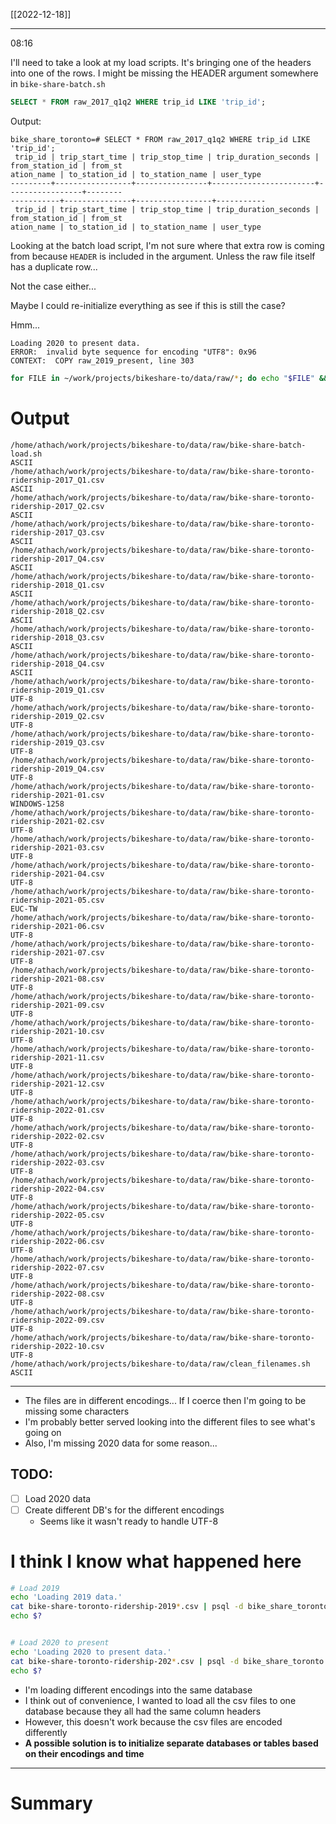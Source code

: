 [[2022-12-18]]

---
08:16

I'll need to take a look at my load scripts. It's bringing one of the headers into one of the rows. I might be missing the HEADER argument somewhere in `bike-share-batch.sh`

``` sql
SELECT * FROM raw_2017_q1q2 WHERE trip_id LIKE 'trip_id';
```

Output: 
``` text
bike_share_toronto=# SELECT * FROM raw_2017_q1q2 WHERE trip_id LIKE 'trip_id';
 trip_id | trip_start_time | trip_stop_time | trip_duration_seconds | from_station_id | from_st
ation_name | to_station_id | to_station_name | user_type 
---------+-----------------+----------------+-----------------------+-----------------+--------
-----------+---------------+-----------------+-----------
 trip_id | trip_start_time | trip_stop_time | trip_duration_seconds | from_station_id | from_st
ation_name | to_station_id | to_station_name | user_type
```

Looking at the batch load script, I'm not sure where that extra row is coming from because `HEADER` is included in the argument. Unless the raw file itself has a duplicate row...

Not the case either...

Maybe I could re-initialize everything as see if this is still the case?

Hmm...

``` text
Loading 2020 to present data.
ERROR:  invalid byte sequence for encoding "UTF8": 0x96
CONTEXT:  COPY raw_2019_present, line 303
```

``` bash
for FILE in ~/work/projects/bikeshare-to/data/raw/*; do echo "$FILE" && uchardet "$FILE"; done
```

# Output
``` text
/home/athach/work/projects/bikeshare-to/data/raw/bike-share-batch-load.sh
ASCII
/home/athach/work/projects/bikeshare-to/data/raw/bike-share-toronto-ridership-2017_Q1.csv
ASCII
/home/athach/work/projects/bikeshare-to/data/raw/bike-share-toronto-ridership-2017_Q2.csv
ASCII
/home/athach/work/projects/bikeshare-to/data/raw/bike-share-toronto-ridership-2017_Q3.csv
ASCII
/home/athach/work/projects/bikeshare-to/data/raw/bike-share-toronto-ridership-2017_Q4.csv
ASCII
/home/athach/work/projects/bikeshare-to/data/raw/bike-share-toronto-ridership-2018_Q1.csv
ASCII
/home/athach/work/projects/bikeshare-to/data/raw/bike-share-toronto-ridership-2018_Q2.csv
ASCII
/home/athach/work/projects/bikeshare-to/data/raw/bike-share-toronto-ridership-2018_Q3.csv
ASCII
/home/athach/work/projects/bikeshare-to/data/raw/bike-share-toronto-ridership-2018_Q4.csv
ASCII
/home/athach/work/projects/bikeshare-to/data/raw/bike-share-toronto-ridership-2019_Q1.csv
UTF-8
/home/athach/work/projects/bikeshare-to/data/raw/bike-share-toronto-ridership-2019_Q2.csv
UTF-8
/home/athach/work/projects/bikeshare-to/data/raw/bike-share-toronto-ridership-2019_Q3.csv
UTF-8
/home/athach/work/projects/bikeshare-to/data/raw/bike-share-toronto-ridership-2019_Q4.csv
UTF-8
/home/athach/work/projects/bikeshare-to/data/raw/bike-share-toronto-ridership-2021-01.csv
WINDOWS-1258
/home/athach/work/projects/bikeshare-to/data/raw/bike-share-toronto-ridership-2021-02.csv
UTF-8
/home/athach/work/projects/bikeshare-to/data/raw/bike-share-toronto-ridership-2021-03.csv
UTF-8
/home/athach/work/projects/bikeshare-to/data/raw/bike-share-toronto-ridership-2021-04.csv
UTF-8
/home/athach/work/projects/bikeshare-to/data/raw/bike-share-toronto-ridership-2021-05.csv
EUC-TW
/home/athach/work/projects/bikeshare-to/data/raw/bike-share-toronto-ridership-2021-06.csv
UTF-8
/home/athach/work/projects/bikeshare-to/data/raw/bike-share-toronto-ridership-2021-07.csv
UTF-8
/home/athach/work/projects/bikeshare-to/data/raw/bike-share-toronto-ridership-2021-08.csv
UTF-8
/home/athach/work/projects/bikeshare-to/data/raw/bike-share-toronto-ridership-2021-09.csv
UTF-8
/home/athach/work/projects/bikeshare-to/data/raw/bike-share-toronto-ridership-2021-10.csv
UTF-8
/home/athach/work/projects/bikeshare-to/data/raw/bike-share-toronto-ridership-2021-11.csv
UTF-8
/home/athach/work/projects/bikeshare-to/data/raw/bike-share-toronto-ridership-2021-12.csv
UTF-8
/home/athach/work/projects/bikeshare-to/data/raw/bike-share-toronto-ridership-2022-01.csv
UTF-8
/home/athach/work/projects/bikeshare-to/data/raw/bike-share-toronto-ridership-2022-02.csv
UTF-8
/home/athach/work/projects/bikeshare-to/data/raw/bike-share-toronto-ridership-2022-03.csv
UTF-8
/home/athach/work/projects/bikeshare-to/data/raw/bike-share-toronto-ridership-2022-04.csv
UTF-8
/home/athach/work/projects/bikeshare-to/data/raw/bike-share-toronto-ridership-2022-05.csv
UTF-8
/home/athach/work/projects/bikeshare-to/data/raw/bike-share-toronto-ridership-2022-06.csv
UTF-8
/home/athach/work/projects/bikeshare-to/data/raw/bike-share-toronto-ridership-2022-07.csv
UTF-8
/home/athach/work/projects/bikeshare-to/data/raw/bike-share-toronto-ridership-2022-08.csv
UTF-8
/home/athach/work/projects/bikeshare-to/data/raw/bike-share-toronto-ridership-2022-09.csv
UTF-8
/home/athach/work/projects/bikeshare-to/data/raw/bike-share-toronto-ridership-2022-10.csv
UTF-8
/home/athach/work/projects/bikeshare-to/data/raw/clean_filenames.sh
ASCII
```

---

- The files are in different encodings... If I coerce then I'm going to be missing some characters
- I'm probably better served looking into the different files to see what's going on
- Also, I'm missing 2020 data for some reason...

## TODO: 
- [ ] Load 2020 data
- [ ] Create different DB's for the different encodings 
	- Seems like it wasn't ready to handle UTF-8

# I think I know what happened here
``` bash
# Load 2019 
echo 'Loading 2019 data.'
cat bike-share-toronto-ridership-2019*.csv | psql -d bike_share_toronto -c '\copy raw_2019_present FROM stdin CSV HEADER'
echo $?


# Load 2020 to present
echo 'Loading 2020 to present data.' 
cat bike-share-toronto-ridership-202*.csv | psql -d bike_share_toronto -c '\copy raw_2019_present FROM stdin CSV HEADER'
echo $?
```
- I'm loading different encodings into the same database
- I think out of convenience, I wanted to load all the csv files to one database because they all had the same column headers
- However, this doesn't work because the csv files are encoded differently
- **A possible solution is to initialize separate databases or tables based on their encodings and time**

---
# Summary